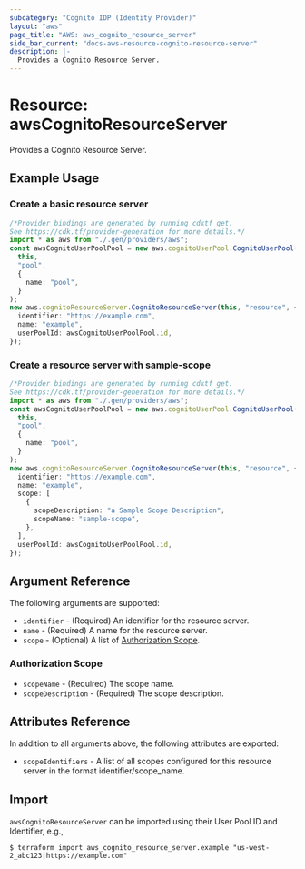```yaml
---
subcategory: "Cognito IDP (Identity Provider)"
layout: "aws"
page_title: "AWS: aws_cognito_resource_server"
side_bar_current: "docs-aws-resource-cognito-resource-server"
description: |-
  Provides a Cognito Resource Server.
---
```


# Resource: awsCognitoResourceServer

Provides a Cognito Resource Server.

## Example Usage

### Create a basic resource server

```typescript
/*Provider bindings are generated by running cdktf get.
See https://cdk.tf/provider-generation for more details.*/
import * as aws from "./.gen/providers/aws";
const awsCognitoUserPoolPool = new aws.cognitoUserPool.CognitoUserPool(
  this,
  "pool",
  {
    name: "pool",
  }
);
new aws.cognitoResourceServer.CognitoResourceServer(this, "resource", {
  identifier: "https://example.com",
  name: "example",
  userPoolId: awsCognitoUserPoolPool.id,
});

```

### Create a resource server with sample-scope

```typescript
/*Provider bindings are generated by running cdktf get.
See https://cdk.tf/provider-generation for more details.*/
import * as aws from "./.gen/providers/aws";
const awsCognitoUserPoolPool = new aws.cognitoUserPool.CognitoUserPool(
  this,
  "pool",
  {
    name: "pool",
  }
);
new aws.cognitoResourceServer.CognitoResourceServer(this, "resource", {
  identifier: "https://example.com",
  name: "example",
  scope: [
    {
      scopeDescription: "a Sample Scope Description",
      scopeName: "sample-scope",
    },
  ],
  userPoolId: awsCognitoUserPoolPool.id,
});

```

## Argument Reference

The following arguments are supported:

* `identifier` - (Required) An identifier for the resource server.
* `name` - (Required) A name for the resource server.
* `scope` - (Optional) A list of [Authorization Scope](#authorization-scope).

### Authorization Scope

* `scopeName` - (Required) The scope name.
* `scopeDescription` - (Required) The scope description.

## Attributes Reference

In addition to all arguments above, the following attributes are exported:

* `scopeIdentifiers` - A list of all scopes configured for this resource server in the format identifier/scope\_name.

## Import

`awsCognitoResourceServer` can be imported using their User Pool ID and Identifier, e.g.,

```console
$ terraform import aws_cognito_resource_server.example "us-west-2_abc123|https://example.com"
```
